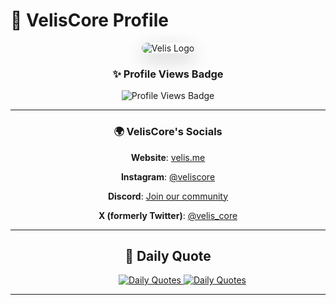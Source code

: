 # 🎨 VelisCore Profile

<div align="center">
  <img src="https://github.com/user-attachments/assets/3db5b6e5-985c-4e44-a8b2-b9ee028b59db" alt="Velis Logo" style="max-width: 50%; border-radius: 15px; box-shadow: 0 10px 30px rgba(0,0,0,0.2);"/>

  ### ✨ Profile Views Badge
  
  ![Profile Views Badge](https://komarev.com/ghpvc/?username=madushadhanushka&color=brightgreen)
  
  ---
  
  ### 🌍 VelisCore's Socials
  
    
   **Website**: [velis.me](https://velis.me)  
    
   **Instagram**: [@veliscore](https://www.instagram.com/veliscore/)  
    
   **Discord**: [Join our community](https://discord.gg/mrgg7vuF48) 
    
   **X (formerly Twitter)**: [@velis_core](https://x.com/velis_core)
   
  </p>
  
  ---
  
  ## 💬 Daily Quote
  
  <div align="center">
    &emsp;&emsp;&emsp;
    <a href="https://github.com/cheehwatang/github-readme-daily-quotes#gh-dark-mode-only"> 
      <img src="https://readme-daily-quotes.vercel.app/api?font=trebuchet_ms#gh-dark-mode-only" alt="Daily Quotes">
    </a>
    <a href="https://github.com/cheehwatang/github-readme-daily-quotes#gh-light-mode-only"> 
      <img src="https://readme-daily-quotes.vercel.app/api?font=trebuchet_ms&theme=vue#gh-light-mode-only" alt="Daily Quotes">
    </a>
  </div>
  
  ---
</div>
